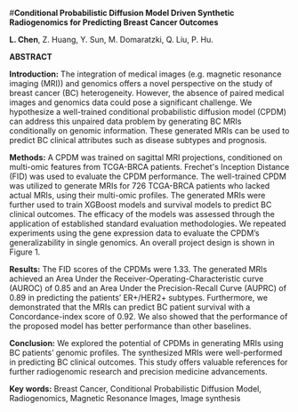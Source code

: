 #**Conditional Probabilistic Diffusion Model Driven Synthetic Radiogenomics for Predicting Breast Cancer Outcomes**

**L. Chen**, Z. Huang, Y. Sun, M. Domaratzki, Q. Liu, P. Hu.

**ABSTRACT**

**Introduction:** The integration of medical images (e.g. magnetic resonance imaging (MRI)) and genomics offers a novel perspective on the study of breast cancer (BC) heterogeneity. However, the absence of paired medical images and genomics data could pose a significant challenge. We hypothesize a well-trained conditional probabilistic diffusion model (CPDM) can address this unpaired data problem by generating BC MRIs conditionally on genomic information. These generated MRIs can be used to predict BC clinical attributes such as disease subtypes and prognosis.

**Methods:**  A CPDM was trained on sagittal MRI projections, conditioned on multi-omic features from TCGA-BRCA patients. Frechet's Inception Distance (FID) was used to evaluate the CPDM performance. The well-trained CPDM was utilized to generate MRIs for 726 TCGA-BRCA patients who lacked actual MRIs, using their multi-omic profiles. The generated MRIs were further used to train XGBoost models and survival models to predict BC clinical outcomes. The efficacy of the models was assessed through the application of established standard evaluation methodologies. We repeated experiments using the gene expression data to evaluate the CPDM’s generalizability in single genomics. An overall project design is shown in Figure 1.

**Results:** The FID scores of the CPDMs were 1.33. The generated MRIs achieved an Area Under the Receiver-Operating-Characteristic curve (AUROC) of 0.85 and an Area Under the Precision-Recall Curve (AUPRC) of 0.89 in predicting the patients’ ER+/HER2+ subtypes. Furthermore, we demonstrated that the MRIs can predict BC patient survival with a Concordance-index score of 0.92. We also showed that the performance of the proposed model has better performance than other baselines.

**Conclusion:** We explored the potential of CPDMs in generating MRIs using BC patients’ genomic profiles. The synthesized MRIs were well-performed in predicting BC clinical outcomes. This study offers valuable references for further radiogenomic research and precision medicine advancements.

**Key words:** Breast Cancer, Conditional Probabilistic Diffusion Model, Radiogenomics, Magnetic Resonance Images, Image synthesis
